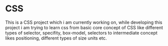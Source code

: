 # CSS
This is a CSS project which i am currently working on, while developing this project i am trying to learn css from basic core concept of CSS like different types of selector, specifity, box-model, selectors to intermediate concept likes positioning, different types of size units etc.
